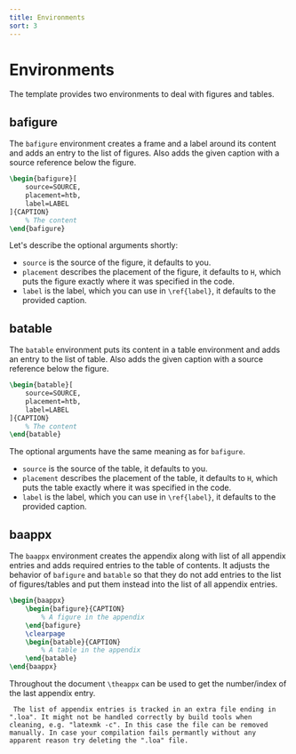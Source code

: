 ```yaml
---
title: Environments
sort: 3
---
```

# Environments
The template provides two environments to deal with figures and tables.
## bafigure
The `bafigure` environment creates a frame and a label around its content and adds an entry to the list of figures.
Also adds the given caption with a source reference below the figure.
```latex
\begin{bafigure}[
    source=SOURCE,
    placement=htb,
    label=LABEL
]{CAPTION}
    % The content
\end{bafigure}
```
Let's describe the optional arguments shortly:
- `source` is the source of the figure, it defaults to you.
- `placement` describes the placement of the figure, it defaults to `H`, which puts the figure exactly where it was specified in the code.
- `label` is the label, which you can use in `\ref{label}`, it defaults to the provided caption.

## batable
The `batable` environment puts its content in a table environment and adds an entry to the list of table.
Also adds the given caption with a source reference below the figure.
```latex
\begin{batable}[
    source=SOURCE,
    placement=htb,
    label=LABEL
]{CAPTION}
    % The content
\end{batable}
```
The optional arguments have the same meaning as for `bafigure`.
- `source` is the source of the table, it defaults to you.
- `placement` describes the placement of the table, it defaults to `H`, which puts the table exactly where it was specified in the code.
- `label` is the label, which you can use in `\ref{label}`, it defaults to the provided caption.

## baappx
The `baappx` environment creates the appendix along with list of all appendix entries and adds required entries to the table of contents.
It adjusts the behavior of `bafigure` and `batable` so that they do not add entries to the list of figures/tables and put them instead into the list of all appendix entries.
```latex
\begin{baappx}
    \begin{bafigure}{CAPTION}
        % A figure in the appendix
    \end{bafigure}
    \clearpage
    \begin{batable}{CAPTION}
        % A table in the appendix
    \end{batable}
\end{baappx}
```
Throughout the document `\theappx` can be used to get the number/index of the last appendix entry.
```warning
 The list of appendix entries is tracked in an extra file ending in ".loa". It might not be handled correctly by build tools when cleaning, e.g. "latexmk -c". In this case the file can be removed manually. In case your compilation fails permantly without any apparent reason try deleting the ".loa" file.
```
